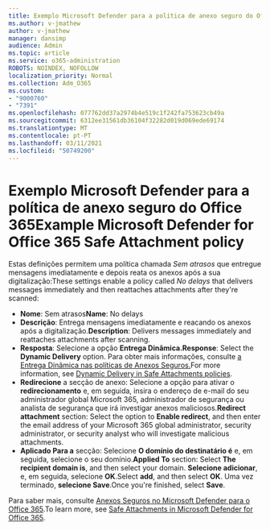 ```yaml
---
title: Exemplo Microsoft Defender para a política de anexo seguro do Office 365
ms.author: v-jmathew
author: v-jmathew
manager: dansimp
audience: Admin
ms.topic: article
ms.service: o365-administration
ROBOTS: NOINDEX, NOFOLLOW
localization_priority: Normal
ms.collection: Adm_O365
ms.custom:
- "9000760"
- "7391"
ms.openlocfilehash: 077762dd37a2974b4e519c1f242fa753623cb49a
ms.sourcegitcommit: 6312ee31561db36104f32282d019d069ede69174
ms.translationtype: MT
ms.contentlocale: pt-PT
ms.lasthandoff: 03/11/2021
ms.locfileid: "50749200"
---
```

# <a name="example-microsoft-defender-for-office-365-safe-attachment-policy"></a><span data-ttu-id="38248-102">Exemplo Microsoft Defender para a política de anexo seguro do Office 365</span><span class="sxs-lookup"><span data-stu-id="38248-102">Example Microsoft Defender for Office 365 Safe Attachment policy</span></span>

<span data-ttu-id="38248-103">Estas definições permitem uma política chamada *Sem atrasos* que entregue mensagens imediatamente e depois reata os anexos após a sua digitalização:</span><span class="sxs-lookup"><span data-stu-id="38248-103">These settings enable a policy called *No delays* that delivers messages immediately and then reattaches attachments after they're scanned:</span></span>

- <span data-ttu-id="38248-104">**Nome**: Sem atrasos</span><span class="sxs-lookup"><span data-stu-id="38248-104">**Name**: No delays</span></span>
- <span data-ttu-id="38248-105">**Descrição**: Entrega mensagens imediatamente e reacando os anexos após a digitalização.</span><span class="sxs-lookup"><span data-stu-id="38248-105">**Description**: Delivers messages immediately and reattaches attachments after scanning.</span></span>
- <span data-ttu-id="38248-106">**Resposta**: Selecione a opção **Entrega Dinâmica.**</span><span class="sxs-lookup"><span data-stu-id="38248-106">**Response**: Select the **Dynamic Delivery** option.</span></span> <span data-ttu-id="38248-107">Para obter mais informações, consulte [a Entrega Dinâmica nas políticas de Anexos Seguros.](https://go.microsoft.com/fwlink/?linkid=2092328)</span><span class="sxs-lookup"><span data-stu-id="38248-107">For more information, see [Dynamic Delivery in Safe Attachments policies](https://go.microsoft.com/fwlink/?linkid=2092328).</span></span>
- <span data-ttu-id="38248-108">**Redirecione** a secção de anexo: Selecione a opção para ativar o **redirecionamento** e, em seguida, insira o endereço de e-mail do seu administrador global Microsoft 365, administrador de segurança ou analista de segurança que irá investigar anexos maliciosos.</span><span class="sxs-lookup"><span data-stu-id="38248-108">**Redirect attachment** section: Select the option to **Enable redirect**, and then enter the email address of your Microsoft 365 global administrator, security administrator, or security analyst who will investigate malicious attachments.</span></span>
- <span data-ttu-id="38248-109">**Aplicado Para a** secção: Selecione **O domínio do destinatário é** e, em seguida, selecione o seu domínio.</span><span class="sxs-lookup"><span data-stu-id="38248-109">**Applied To** section: Select **The recipient domain is**, and then select your domain.</span></span> <span data-ttu-id="38248-110">**Selecione adicionar**, e, em seguida, selecione **OK**.</span><span class="sxs-lookup"><span data-stu-id="38248-110">Select **add**, and then select **OK**.</span></span> <span data-ttu-id="38248-111">Uma vez terminado, **selecione Save**.</span><span class="sxs-lookup"><span data-stu-id="38248-111">Once you're finished, select **Save**.</span></span>

<span data-ttu-id="38248-112">Para saber mais, consulte [Anexos Seguros no Microsoft Defender para o Office 365](https://go.microsoft.com/fwlink/?linkid=2092213).</span><span class="sxs-lookup"><span data-stu-id="38248-112">To learn more, see [Safe Attachments in Microsoft Defender for Office 365](https://go.microsoft.com/fwlink/?linkid=2092213).</span></span>
